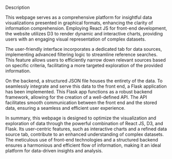 Description

This webpage serves as a comprehensive platform for insightful data visualizations presented in graphical formats, enhancing the clarity of information comprehension. Employing React JS for front-end development, the website utilizes D3 to render dynamic and interactive charts, providing users with an engaging visual representation of complex datasets.

The user-friendly interface incorporates a dedicated tab for data sources, implementing advanced filtering logic to streamline reference searches. This feature allows users to efficiently narrow down relevant sources based on specific criteria, facilitating a more targeted exploration of the provided information.

On the backend, a structured JSON file houses the entirety of the data. To seamlessly integrate and serve this data to the front end, a Flask application has been implemented. This Flask app functions as a robust backend framework, allowing for the creation of a well-defined API. The API facilitates smooth communication between the front end and the stored data, ensuring a seamless and efficient user experience.

In summary, this webpage is designed to optimize the visualization and exploration of data through the powerful combination of React JS, D3, and Flask. Its user-centric features, such as interactive charts and a refined data source tab, contribute to an enhanced understanding of complex datasets. The meticulous use of front-end technologies and a structured backend ensures a harmonious and efficient flow of information, making it an ideal platform for data-driven insights and analysis.
